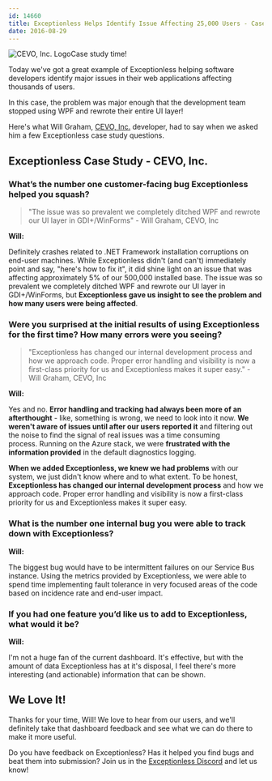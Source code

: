 ```yaml
---
id: 14660
title: Exceptionless Helps Identify Issue Affecting 25,000 Users - Case Study
date: 2016-08-29
---
```

![CEVO, Inc. Logo](/assets/img/news/cevo-logo-300x60.png)Case study time!

Today we've got a great example of Exceptionless helping software developers identify major issues in their web applications affecting thousands of users.

In this case, the problem was major enough that the development team stopped using WPF and rewrote their entire UI layer!

Here's what Will Graham, [CEVO, Inc.](http://cevo.com/) developer, had to say when we asked him a few Exceptionless case study questions.<!--more-->

## Exceptionless Case Study - CEVO, Inc.

### What’s the number one customer-facing bug Exceptionless helped you squash?

> "The issue was so prevalent we completely ditched WPF and rewrote our UI layer in GDI+/WinForms" - Will Graham, CEVO, Inc

**Will:**

Definitely crashes related to .NET Framework installation corruptions on end-user machines. While Exceptionless didn't (and can't) immediately point and say, "here's how to fix it", it did shine light on an issue that was affecting approximately 5% of our 500,000 installed base. The issue was so prevalent we completely ditched WPF and rewrote our UI layer in GDI+/WinForms, but **Exceptionless gave us insight to see the problem and how many users were being affected**.

### Were you surprised at the initial results of using Exceptionless for the first time? How many errors were you seeing?

> "Exceptionless has changed our internal development process and how we approach code. Proper error handling and visibility is now a first-class priority for us and Exceptionless makes it super easy." - Will Graham, CEVO, Inc

**Will:**

Yes and no. **Error handling and tracking had always been more of an afterthought** - like, something is wrong, we need to look into it now. **We weren't aware of issues until after our users reported it** and filtering out the noise to find the signal of real issues was a time consuming process. Running on the Azure stack, we were **frustrated with the information provided** in the default diagnostics logging.

**When we added Exceptionless, we knew we had problems** with our system, we just didn't know where and to what extent. To be honest, **Exceptionless has changed our internal development process** and how we approach code. Proper error handling and visibility is now a first-class priority for us and Exceptionless makes it super easy.

### What is the number one internal bug you were able to track down with Exceptionless?

**Will:**

The biggest bug would have to be intermittent failures on our Service Bus instance. Using the metrics provided by Exceptionless, we were able to spend time implementing fault tolerance in very focused areas of the code based on incidence rate and end-user impact.

### If you had one feature you’d like us to add to Exceptionless, what would it be?

**Will:**

I'm not a huge fan of the current dashboard. It's effective, but with the amount of data Exceptionless has at it's disposal, I feel there's more interesting (and actionable) information that can be shown.

## We Love It!

Thanks for your time, Will! We love to hear from our users, and we'll definitely take that dashboard feedback and see what we can do there to make it more useful.

Do you have feedback on Exceptionless? Has it helped you find bugs and beat them into submission? Join us in the [Exceptionless Discord](https://discord.gg/6HxgFCx) and let us know!
